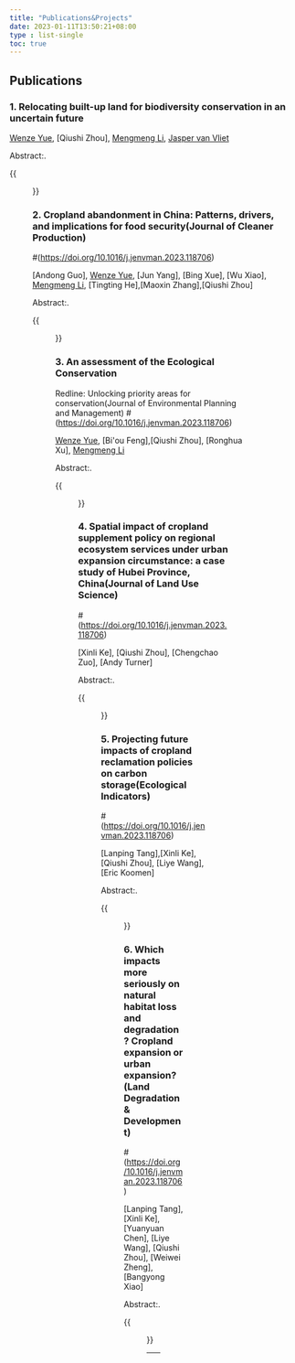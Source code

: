 ```yaml
---
title: "Publications&Projects"
date: 2023-01-11T13:50:21+08:00
type : list-single
toc: true
---
```

## Publications

### 1. Relocating built-up land for biodiversity conservation in an uncertain future

[Wenze Yue](https://person.zju.edu.cn/wzyue#0), [Qiushi Zhou], [Mengmeng Li](https://www.landbigdata.info/cscproject/), [Jasper van Vliet](https://research.vu.nl/en/persons/j-van-vliet)

Abstract:. 

{{<figure src="/image/JEM.png">}}


### 2. Cropland abandonment in China: Patterns, drivers, and implications for food security(Journal of Cleaner Production)
#(https://doi.org/10.1016/j.jenvman.2023.118706)

[Andong Guo], [Wenze Yue](https://person.zju.edu.cn/wzyue#0), [Jun Yang], [Bing Xue], [Wu Xiao], [Mengmeng Li](https://www.landbigdata.info/cscproject/), [Tingting He],[Maoxin Zhang],[Qiushi Zhou]

Abstract:. 

{{<figure src="/image/JEM.png">}}

### 3. An assessment of the Ecological Conservation 
Redline: Unlocking priority areas for conservation(Journal of Environmental Planning and Management)
#(https://doi.org/10.1016/j.jenvman.2023.118706)

[Wenze Yue](https://person.zju.edu.cn/wzyue#0), [Bi'ou Feng],[Qiushi Zhou], [Ronghua Xu], [Mengmeng Li](https://www.landbigdata.info/cscproject/)

Abstract:. 

{{<figure src="/image/JEM.png">}}

### 4. Spatial impact of cropland supplement policy on regional ecosystem services under urban expansion circumstance: a case study of Hubei Province, China(Journal of Land Use Science)
#(https://doi.org/10.1016/j.jenvman.2023.118706)

[Xinli Ke], [Qiushi Zhou], [Chengchao Zuo], [Andy Turner]

Abstract:. 

{{<figure src="/image/JEM.png">}}

### 5. Projecting future impacts of cropland reclamation policies on carbon storage(Ecological Indicators)
#(https://doi.org/10.1016/j.jenvman.2023.118706)

[Lanping Tang],[Xinli Ke], [Qiushi Zhou], [Liye Wang], [Eric Koomen]

Abstract:. 

{{<figure src="/image/JEM.png">}}

### 6. Which impacts more seriously on natural habitat loss and degradation? Cropland expansion or urban expansion?(Land Degradation & Development)
#(https://doi.org/10.1016/j.jenvman.2023.118706)

[Lanping Tang],[Xinli Ke], [Yuanyuan Chen], [Liye Wang], [Qiushi Zhou], [Weiwei Zheng],[Bangyong Xiao]

Abstract:. 

{{<figure src="/image/JEM.png">}}

***


